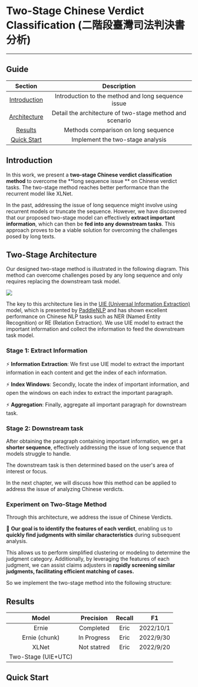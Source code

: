 # Two-Stage Chinese Verdict Classification (二階段臺灣司法判決書分析)

--- 


## Guide


| **Section**                                      |  **Description** | 
|:------------------------------------------------:|:----------------:|
|<a href=#Introduction> Introduction </a>          | Introduction to the method and long sequence issue| 
|<a href=#Two-Stage Architecture> Architecture </a>| Detail the architecture of two-stage method and scenario|
|<a href=#Results> Results </a>                    | Methods comparison on long sequence       |
|<a href=#Quick Start> Quick Start </a>            | Implement the two-stage analysis|




## Introduction

In this work, we present a **two-stage Chinese verdict classification method** to overcome the **long sequence issue ** on Chinese verdict tasks. The two-stage method reaches better performance than the recurrent model like XLNet. 


In the past, addressing the issue of long sequence might involve using recurrent models or truncate the sequence. However, we have discovered that our proposed two-stage model can effectively **extract important information**, which can then be **fed into any downstream tasks**. This approach proves to be a viable solution for overcoming the challenges posed by long texts.

## Two-Stage Architecture

Our designed two-stage method is illustrated in the following diagram. This method can overcome challenges posed by any long sequence and only requires replacing the downstream task model.


![](https://hackmd.io/_uploads/Syy1RM_wn.png)


The key to this architecture lies in the [UIE (Universal Information Extraction)](https://github.com/PaddlePaddle/PaddleNLP/tree/develop/model_zoo/uie) model, which is presented by [PaddleNLP](https://github.com/PaddlePaddle/PaddleNLP/tree/develop) and has shown excellent performance on Chinese NLP tasks such as NER (Named Entity Recognition) or RE (Relation Extraction). We use UIE model to extract the important information and collect the information to feed the downstream task model.

### Stage 1: Extract Information

⚡ **Information Extraction**: We first use UIE model to extract the important information in each content and get the index of each information.

⚡ **Index Windows**: Secondly, locate the index of important information, and open the windows on each index to extract the important paragraph.

⚡ **Aggregation**: Finally, aggregate all important paragraph for downstream task.


### Stage 2: Downstream task

After obtaining the paragraph containing important information, we get a **shorter sequence**, effectively addressing the issue of long sequence that models struggle to handle. 

The downstream task is then determined based on the user's area of interest or focus. 

In the next chapter, we will discuss how this method can be applied to address the issue of analyzing Chinese verdicts.

### Experiment on Two-Stage Method

Through this architecture, we address the issue of Chinese Verdicts. 

💪 **Our goal is to identify the features of each verdict**, enabling us to **quickly find judgments with similar characteristics** during subsequent analysis. 

This allows us to perform simplified clustering or modeling to determine the judgment category. Additionally, by leveraging the features of each judgment, we can assist claims adjusters in **rapidly screening similar judgments, facilitating efficient matching of cases.**

So we implement the two-stage method into the following structure:



## Results


| **Model**         |  **Precision** | **Recall** |  **F1** |
|:-----------------:|:--------------:|:----------:|:-------:|
|      Ernie        |  Completed  |  Eric   | 2022/10/1     |
|  Ernie (chunk)    | In Progress |  Eric   | 2022/9/30     |
|  XLNet            | Not statred |  Eric   | 2022/9/20     |
|Two-Stage (UIE+UTC)|             |         |               |


## Quick Start



